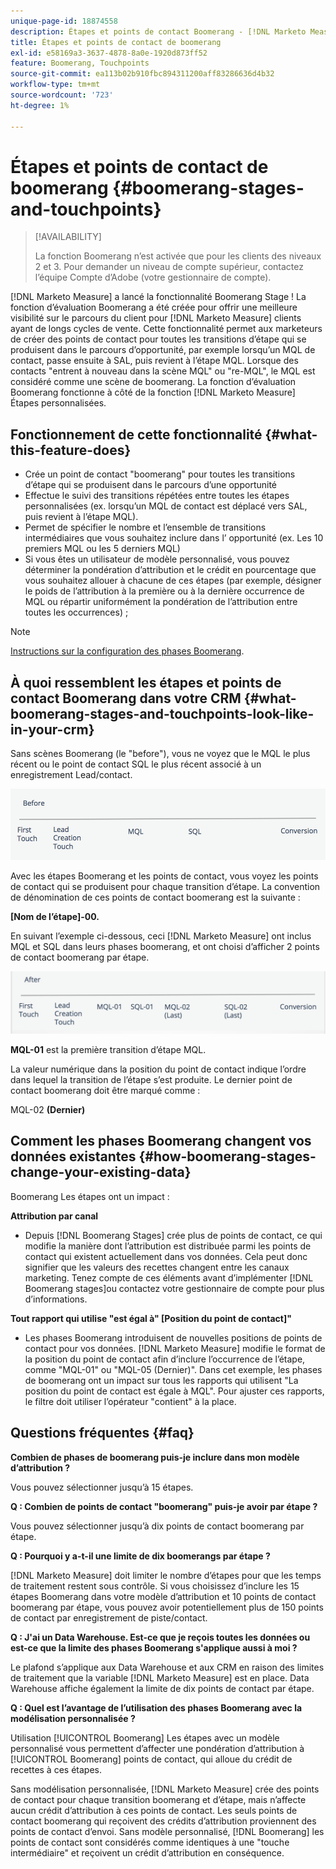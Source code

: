 ```yaml
---
unique-page-id: 18874558
description: Étapes et points de contact Boomerang - [!DNL Marketo Measure]
title: Étapes et points de contact de boomerang
exl-id: e58169a3-3637-4878-8a0e-1920d873ff52
feature: Boomerang, Touchpoints
source-git-commit: ea113b02b910fbc894311200aff83286636d4b32
workflow-type: tm+mt
source-wordcount: '723'
ht-degree: 1%

---
```


# Étapes et points de contact de boomerang {#boomerang-stages-and-touchpoints}

>[!AVAILABILITY]
>
>La fonction Boomerang n’est activée que pour les clients des niveaux 2 et 3. Pour demander un niveau de compte supérieur, contactez l’équipe Compte d’Adobe (votre gestionnaire de compte).

[!DNL Marketo Measure] a lancé la fonctionnalité Boomerang Stage ! La fonction d’évaluation Boomerang a été créée pour offrir une meilleure visibilité sur le parcours du client pour [!DNL Marketo Measure] clients ayant de longs cycles de vente. Cette fonctionnalité permet aux marketeurs de créer des points de contact pour toutes les transitions d’étape qui se produisent dans le parcours d’opportunité, par exemple lorsqu’un MQL de contact, passe ensuite à SAL, puis revient à l’étape MQL. Lorsque des contacts &quot;entrent à nouveau dans la scène MQL&quot; ou &quot;re-MQL&quot;, le MQL est considéré comme une scène de boomerang. La fonction d’évaluation Boomerang fonctionne à côté de la fonction [!DNL Marketo Measure] Étapes personnalisées.

## Fonctionnement de cette fonctionnalité {#what-this-feature-does}

* Crée un point de contact &quot;boomerang&quot; pour toutes les transitions d’étape qui se produisent dans le parcours d’une opportunité
* Effectue le suivi des transitions répétées entre toutes les étapes personnalisées (ex. lorsqu’un MQL de contact est déplacé vers SAL, puis revient à l’étape MQL).
* Permet de spécifier le nombre et l’ensemble de transitions intermédiaires que vous souhaitez inclure dans l’ opportunité (ex. Les 10 premiers MQL ou les 5 derniers MQL)
* Si vous êtes un utilisateur de modèle personnalisé, vous pouvez déterminer la pondération d’attribution et le crédit en pourcentage que vous souhaitez allouer à chacune de ces étapes (par exemple, désigner le poids de l’attribution à la première ou à la dernière occurrence de MQL ou répartir uniformément la pondération de l’attribution entre toutes les occurrences) ;

>[!NOTE]
>
>[Instructions sur la configuration des phases Boomerang](/help/advanced-marketo-measure-features/boomerang/setting-up-boomerang-stages.md).

## À quoi ressemblent les étapes et points de contact Boomerang dans votre CRM {#what-boomerang-stages-and-touchpoints-look-like-in-your-crm}

Sans scènes Boomerang (le &quot;before&quot;), vous ne voyez que le MQL le plus récent ou le point de contact SQL le plus récent associé à un enregistrement Lead/contact.

![](assets/1.png)

Avec les étapes Boomerang et les points de contact, vous voyez les points de contact qui se produisent pour chaque transition d’étape. La convention de dénomination de ces points de contact boomerang est la suivante :

**[Nom de l’étape]-00.**

En suivant l’exemple ci-dessous, ceci [!DNL Marketo Measure] ont inclus MQL et SQL dans leurs phases boomerang, et ont choisi d’afficher 2 points de contact boomerang par étape.

![](assets/2.png)

**MQL-01** est la première transition d’étape MQL.

La valeur numérique dans la position du point de contact indique l’ordre dans lequel la transition de l’étape s’est produite. Le dernier point de contact boomerang doit être marqué comme :

MQL-02 **(Dernier)**

## Comment les phases Boomerang changent vos données existantes {#how-boomerang-stages-change-your-existing-data}

Boomerang Les étapes ont un impact :

**Attribution par canal**

* Depuis [!DNL Boomerang Stages] crée plus de points de contact, ce qui modifie la manière dont l’attribution est distribuée parmi les points de contact qui existent actuellement dans vos données. Cela peut donc signifier que les valeurs des recettes changent entre les canaux marketing. Tenez compte de ces éléments avant d’implémenter [!DNL Boomerang stages]ou contactez votre gestionnaire de compte pour plus d’informations.

**Tout rapport qui utilise &quot;est égal à&quot; [Position du point de contact]&quot;**

* Les phases Boomerang introduisent de nouvelles positions de points de contact pour vos données. [!DNL Marketo Measure] modifie le format de la position du point de contact afin d’inclure l’occurrence de l’étape, comme &quot;MQL-01&quot; ou &quot;MQL-05 (Dernier)&quot;. Dans cet exemple, les phases de boomerang ont un impact sur tous les rapports qui utilisent &quot;La position du point de contact est égale à MQL&quot;. Pour ajuster ces rapports, le filtre doit utiliser l’opérateur &quot;contient&quot; à la place.

## Questions fréquentes {#faq}

**Combien de phases de boomerang puis-je inclure dans mon modèle d’attribution ?**

Vous pouvez sélectionner jusqu’à 15 étapes.

**Q : Combien de points de contact &quot;boomerang&quot; puis-je avoir par étape ?**

Vous pouvez sélectionner jusqu’à dix points de contact boomerang par étape.

**Q : Pourquoi y a-t-il une limite de dix boomerangs par étape ?**

[!DNL Marketo Measure] doit limiter le nombre d’étapes pour que les temps de traitement restent sous contrôle. Si vous choisissez d’inclure les 15 étapes Boomerang dans votre modèle d’attribution et 10 points de contact boomerang par étape, vous pouvez avoir potentiellement plus de 150 points de contact par enregistrement de piste/contact.

**Q : J&#39;ai un Data Warehouse. Est-ce que je reçois toutes les données ou est-ce que la limite des phases Boomerang s&#39;applique aussi à moi ?**

Le plafond s’applique aux Data Warehouse et aux CRM en raison des limites de traitement que la variable [!DNL Marketo Measure] est en place. Data Warehouse affiche également la limite de dix points de contact par étape.

**Q : Quel est l’avantage de l’utilisation des phases Boomerang avec la modélisation personnalisée ?**

Utilisation [!UICONTROL Boomerang] Les étapes avec un modèle personnalisé vous permettent d’affecter une pondération d’attribution à [!UICONTROL Boomerang] points de contact, qui alloue du crédit de recettes à ces étapes.

Sans modélisation personnalisée, [!DNL Marketo Measure] crée des points de contact pour chaque transition boomerang et d’étape, mais n’affecte aucun crédit d’attribution à ces points de contact. Les seuls points de contact boomerang qui reçoivent des crédits d’attribution proviennent des points de contact d’envoi. Sans modèle personnalisé, [!DNL Boomerang] les points de contact sont considérés comme identiques à une &quot;touche intermédiaire&quot; et reçoivent un crédit d’attribution en conséquence.
